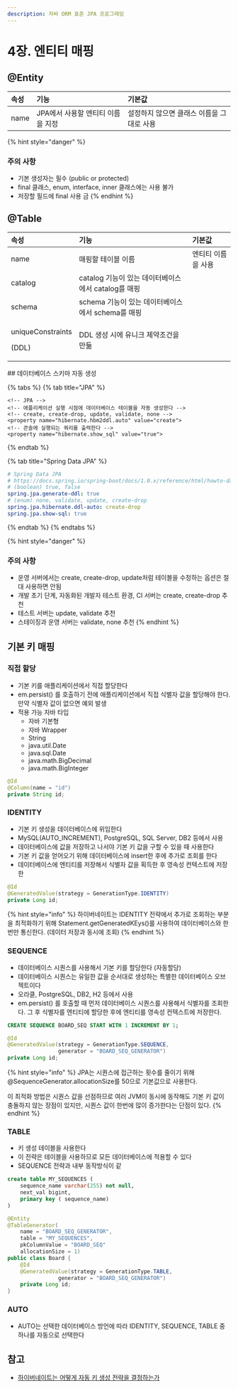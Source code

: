 ```yaml
---
description: 자바 ORM 표준 JPA 프로그래밍
---
```


# 4장. 엔티티 매핑

## @Entity

| 속성 | 기능 | 기본값 |
| :--- | :--- | :--- |
| name | JPA에서 사용할 엔티티 이름을 지정 | 설정하지 않으면 클래스 이름을 그대로 사용 |

{% hint style="danger" %}
### 주의 사항

* 기본 생성자는 필수 \(public or protected\)
* final 클래스, enum, interface, inner 클래스에는 사용 불가
* 저장할 필드에 final 사용 금
{% endhint %}

## @Table

<table>
  <thead>
    <tr>
      <th style="text-align:left">&#xC18D;&#xC131;</th>
      <th style="text-align:left">&#xAE30;&#xB2A5;</th>
      <th style="text-align:left">&#xAE30;&#xBCF8;&#xAC12;</th>
    </tr>
  </thead>
  <tbody>
    <tr>
      <td style="text-align:left">name</td>
      <td style="text-align:left">&#xB9E4;&#xD551;&#xD560; &#xD14C;&#xC774;&#xBE14; &#xC774;&#xB984;</td>
      <td
      style="text-align:left">&#xC5D4;&#xD2F0;&#xD2F0; &#xC774;&#xB984;&#xC744; &#xC0AC;&#xC6A9;</td>
    </tr>
    <tr>
      <td style="text-align:left">catalog</td>
      <td style="text-align:left">catalog &#xAE30;&#xB2A5;&#xC774; &#xC788;&#xB294; &#xB370;&#xC774;&#xD130;&#xBCA0;&#xC774;&#xC2A4;&#xC5D0;&#xC11C;
        catalog&#xB97C; &#xB9E4;&#xD551;</td>
      <td style="text-align:left"></td>
    </tr>
    <tr>
      <td style="text-align:left">schema</td>
      <td style="text-align:left">schema &#xAE30;&#xB2A5;&#xC774; &#xC788;&#xB294; &#xB370;&#xC774;&#xD130;&#xBCA0;&#xC774;&#xC2A4;&#xC5D0;&#xC11C;
        schema&#xB97C; &#xB9E4;&#xD551;</td>
      <td style="text-align:left"></td>
    </tr>
    <tr>
      <td style="text-align:left">
        <p>uniqueConstraints</p>
        <p>(DDL)</p>
      </td>
      <td style="text-align:left">DDL &#xC0DD;&#xC131; &#xC2DC;&#xC5D0; &#xC720;&#xB2C8;&#xD06C; &#xC81C;&#xC57D;&#xC870;&#xAC74;&#xC744;
        &#xB9CC;&#xB4E6;</td>
      <td style="text-align:left"></td>
    </tr>
  </tbody>
</table>## 데이터베이스 스키마 자동 생성

{% tabs %}
{% tab title="JPA" %}
```markup
<!-- JPA -->
<!-- 애플리케이션 실행 시점에 데이터베이스 테이블을 자동 생성한다 -->
<!-- create, create-drop, update, validate, none -->
<property name="hibernate.hbm2ddl.auto" value="create">
<!-- 콘솔에 실행되는 쿼리를 출력한다 -->
<property name="hibernate.show_sql" value="true">
```
{% endtab %}

{% tab title="Spring Data JPA" %}
```yaml
# Spring Data JPA
# https://docs.spring.io/spring-boot/docs/1.0.x/reference/html/howto-database-initialization.html
# (boolean) true, false
spring.jpa.generate-ddl: true
# (enum) none, validate, update, create-drop
spring.jpa.hibernate.ddl-auto: create-drop
spring.jpa.show-sql: true
```
{% endtab %}
{% endtabs %}

{% hint style="danger" %}
### 주의 사항

* 운영 서버에서는 create, create-drop, update처럼 테이블을 수정하는 옵션은 절대 사용하면 안됨
* 개발 초기 단계, 자동화된 개발자 테스트 환경, CI 서버는 create, create-drop 추천
* 테스트 서버는 update, validate 추천
* 스테이징과 운영 서버는 validate, none 추천
{% endhint %}

## 기본 키 매핑

### 직접 할당

* 기본 키를 애플리케이션에서 직접 할당한다
* em.persist\(\) 를 호출하기 전에 애플리케이션에서 직접 식별자 값을 할당해야 한다. 만약 식별자 값이 없으면 예외 발생
* 적용 가능 자바 타입
  * 자바 기본형
  * 자바 Wrapper
  * String
  * java.util.Date
  * java.sql.Date
  * java.math.BigDecimal
  * java.math.BigInteger

```java
@Id
@Column(name = "id")
private String id;
```

### IDENTITY

* 기본 키 생성을 데이터베이스에 위임한다
* MySQL\(AUTO\_INCREMENT\), PostgreSQL, SQL Server, DB2 등에서 사용
* 데이터베이스에 값을 저장하고 나서야 기본 키 값을 구할 수 있을 때 사용한다
* 기본 키 값을 얻어오기 위해 데이터베이스에 insert한 후에 추가로 조회를 한다
* 데이터베이스에 엔티티를 저장해서 식별자 값을 획득한 후 영속성 컨텍스트에 저장한

```java
@Id
@GeneratedValue(strategy = GenerationType.IDENTITY)
private Long id;
```

{% hint style="info" %}
하이버네이트는 IDENTITY 전략에서 추가로 조회하는 부분을 최적화하기 위해 Statement.getGeneratedKEys\(\)를 사용하여 데이터베이스와 한 번만 통신한다. \(데이터 저장과 동시에 조회\)
{% endhint %}

### SEQUENCE

* 데이터베이스 시퀀스를 사용해서 기본 키를 할당한다 \(자동할당\)
* 데이터베이스 시퀀스는 유일한 값을 순서대로 생성하는 특별한 데이터베이스 오브젝트이다
* 오라클, PostgreSQL, DB2, H2 등에서 사용
* em.persist\(\) 를 호출할 때 먼저 데이터베이스 시퀀스를 사용해서 식별자를 조회한다.  그 후 식별자를 엔티티에 할당한 후에 엔티티를 영속성 컨텍스트에 저장한다.

```sql
CREATE SEQUENCE BOARD_SEQ START WITH 1 INCREMENT BY 1;
```

```java
@Id
@GeneratedValue(strategy = GenerationType.SEQUENCE,
                generator = "BOARD_SEQ_GENERATOR")
private Long id;
```

{% hint style="info" %}
JPA는 시퀀스에 접근하는 횟수를 줄이기 위해 @SequenceGenerator.allocationSize를 50으로 기본값으로 사용한다.

이 최적화 방법은 시퀀스 값을 선점하므로 여러 JVM이 동시에 동작해도 기본 키 값이 충돌하지 않는 장점이 있지만, 시퀀스 값이 한번에 많이 증가한다는 단점이 있다.
{% endhint %}

### TABLE

* 키 생성 테이블을 사용한다
* 이 전략은 테이블을 사용하므로 모든 데이터베이스에 적용할 수 있다
* SEQUENCE 전략과 내부 동작방식이 같

```sql
create table MY_SEQUENCES (
    sequence_name varchar(255) not null,
    next_val bigint,
    primary key ( sequence_name)
)
```

```java
@Entity
@TableGenerator(
    name = "BOARD_SEQ_GENERATOR",
    table = "MY_SEQUENCES",
    pkColumnValue = "BOARD_SEQ"
    allocationSize = 1)
public class Board {
    @Id
    @GeneratedValue(strategy = GenerationType.TABLE,
                generator = "BOARD_SEQ_GENERATOR")
    private Long id;
}
```

### AUTO

* AUTO는 선택한 데이터베이스 방언에 따라 IDENTITY, SEQUENCE, TABLE 중 하나를 자동으로 선택한다

## 참고

* [하이버네이트는 어떻게 자동 키 생성 전략을 결정하는가](https://www.popit.kr/%ED%95%98%EC%9D%B4%EB%B2%84%EB%84%A4%EC%9D%B4%ED%8A%B8%EB%8A%94-%EC%96%B4%EB%96%BB%EA%B2%8C-%EC%9E%90%EB%8F%99-%ED%82%A4-%EC%83%9D%EC%84%B1-%EC%A0%84%EB%9E%B5%EC%9D%84-%EA%B2%B0%EC%A0%95%ED%95%98/)

